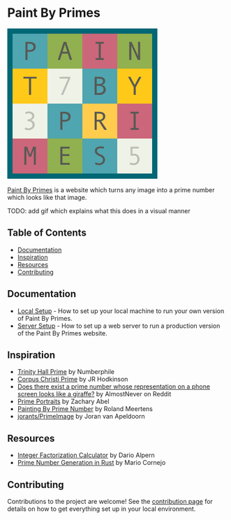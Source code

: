 # Paint By Primes

[![Paint By Primes Logo](/website/src/images/logo@2x.png)](https://paintbyprimes.com/)

[Paint By Primes](https://paintbyprimes.com/) is a website which turns any image into a prime number
which looks like that image.

TODO: add gif which explains what this does in a visual manner

## Table of Contents

- [Documentation](#documentation)
- [Inspiration](#inspiration)
- [Resources](#resources)
- [Contributing](#contributing)

## Documentation

- [Local Setup](.github/CONTRIBUTING.md) - How to set up your local machine to run your own version
  of Paint By Primes.
- [Server Setup](./docs/server.md) - How to set up a web server to run a production
  version of the Paint By Primes website.

## Inspiration

- [Trinity Hall Prime](https://www.youtube.com/watch?v=fQQ8IiTWHhg) by Numberphile
- [Corpus Christi Prime](https://friendlyfieldsandopenmaps.com/2017/09/08/the-corpus-christi-prime/) by JR Hodkinson
- [Does there exist a prime number whose representation on a phone screen looks like a giraffe?](https://www.reddit.com/r/math/comments/7qpfls/does_there_exist_a_prime_number_whose/) by AlmostNever on Reddit
- [Prime Portraits](http://archive.bridgesmathart.org/2016/bridges2016-359.pdf) by Zachary Abel
- [Painting By Prime Number](http://www.pinchofintelligence.com/painting-by-prime-number/) by Roland Meertens
- [jorants/PrimeImage](https://github.com/jorants/PrimeImage) by Joran van Apeldoorn

## Resources

- [Integer Factorization Calculator](https://www.alpertron.com.ar/ECM.HTM) by Dario Alpern
- [Prime Number Generation in Rust](https://medium.com/snips-ai/prime-number-generation-2a02f28508ff) by Mario Cornejo

## Contributing

Contributions to the project are welcome! See the [contribution page](./.github/CONTRIBUTING.md) for
details on how to get everything set up in your local environment.

